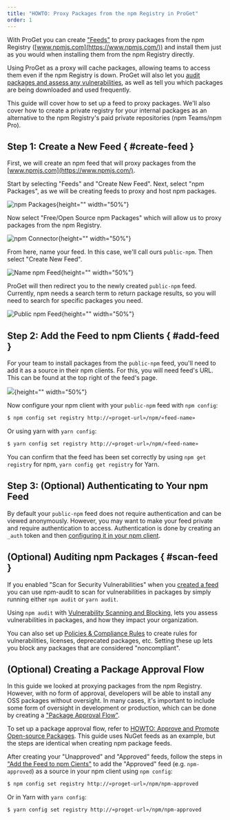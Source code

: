 ```yaml
---
title: "HOWTO: Proxy Packages from the npm Registry in ProGet"
order: 1
---
```


With ProGet you can create ["Feeds"](/docs/proget/feeds/feed-overview) to proxy packages from the npm Registry ([www.npmjs.com](https://www.npmjs.com/)) and install them just as you would when installing them from the npm Registry directly. 

Using ProGet as a proxy will cache packages, allowing teams to access them even if the npm Registry is down. ProGet will also let you [audit packages and assess any vulnerabilities](#scan-feed), as well as tell you which packages are being downloaded and used frequently.

This guide will cover how to set up a feed to proxy packages. We'll also cover how to create a private registry for your internal packages as an alternative to the npm Registry's paid private repositories (npm Teams/npm Pro).

## Step 1: Create a New Feed { #create-feed }

First, we will create an npm feed that will proxy packages from the [www.npmjs.com](https://www.npmjs.com/).

Start by selecting "Feeds" and "Create New Feed". Next, select "npm Packages", as we will be creating feeds to proxy and host npm packages.

![npm Packages](/resources/docs/proget-npm-createfeed.png){height="" width="50%"}

Now select "Free/Open Source npm Packages" which will allow us to proxy packages from the npm Registry.

![npm Connector](/resources/docs/proget-npm-connectors.png){height="" width="50%"}

From here, name your feed. In this case, we'll call ours `public-npm`. Then select "Create New Feed".

![Name npm Feed](/resources/docs/proget-npm-public-name.png){height="" width="50%"}

ProGet will then redirect you to the newly created `public-npm` feed. Currently, npm needs a search term to return package results, so you will need to search for specific packages you need.

![Public npm Feed](/resources/docs/proget-npm-public.png){height="" width="50%"}

## Step 2: Add the Feed to npm Clients { #add-feed }

For your team to install packages from the `public-npm` feed, you'll need to add it as a source in their npm clients. For this, you will need feed's URL. This can be found at the top right of the feed's page.

![](/resources/docs/proget-npm-public-url.png){height="" width="50%"}

Now configure your npm client with your `public-npm` feed with `npm config`: 

```bash
$ npm config set registry http://«proget-url»/npm/«feed-name»
```

Or using yarn with `yarn config`:

```bash
$ yarn config set registry http://«proget-url»/npm/«feed-name»
```

You can confirm that the feed has been set correctly by using `npm get registry` for npm, `yarn config get registry` for Yarn.

## Step 3: (Optional) Authenticating to Your npm Feed

By default your `public-npm` feed does not require authentication and can be viewed anonymously. However, you may want to make your feed private and require authentication to access. Authentication is done by creating an `_auth` token and then [configuring it in your npm client](/docs/proget/feeds/npm#authenticating-to-npm-feeds).

## (Optional) Auditing npm Packages { #scan-feed }

If you enabled "Scan for Security Vulnerabilities" when you [created a feed](#create-feed) you can use npm-audit to scan for vulnerabilities in packages by simply running either `npm audit` or `yarn audit`.

Using `npm audit` with [Vulnerability Scanning and Blocking](/docs/proget/sca/vulnerabilities), lets you assess vulnerabilities in packages, and how they impact your organization.

You can also set up [Policies & Compliance Rules](https://docs.inedo.com/docs/proget/sca/policies) to create rules for vulnerabilities, licenses, deprecated packages, etc. Setting these up lets you block any packages that are considered "noncompliant".

## (Optional) Creating a Package Approval Flow

In this guide we looked at proxying packages from the npm Registry. However, with no form of approval, developers will be able to install any OSS packages without oversight. In many cases, it's important to include some form of oversight in development or production, which can be done by creating a ["Package Approval Flow"](/docs/proget/packages/package-promotion).

To set up a package approval flow, refer to [HOWTO: Approve and Promote Open-source Packages](/docs/proget/packages/package-promotion/proget-howto-promote-packages). This guide uses NuGet feeds as an example, but the steps are identical when creating npm package feeds.

After creating your "Unapproved" and "Approved" feeds, follow the steps in ["Add the Feed to npm Cients"](#add-feed) to add the "Approved" feed (e.g. `npm-approved`) as a source in your npm client using `npm config`:

```bash
$ npm config set registry http://«proget-url»/npm/npm-approved
```

Or in Yarn with `yarn config`:

```bash
$ yarn config set registry http://«proget-url»/npm/npm-approved
```
